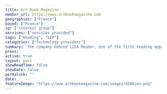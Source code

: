 ```yaml
---
title: Art Book Magazine
member_url: https://www.artbookmagazine.com
geographies: ["France"]
based: ["France"]
ig: ["interest group"] 
services: ["services provided"] 
tags: ["Reading", "LCP"]
categories: ["Technology providers"]
summary: "the company behind LISA Reader, one of the first reading apps having supported the LCP DRM."
press:
active: true
layout: post
showReadTime: false
showDate: false
permalink: ""
date: 
featureImage: "https://www.artbookmagazine.com/images/d580cea.png"
---
```

